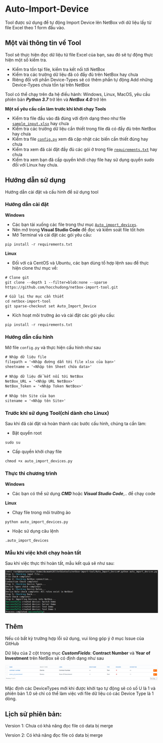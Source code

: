 # Auto-Import-Device
Tool được sử dụng để tự động Import Device lên NetBox với dữ liệu lấy từ file Excel theo 1 form đầu vào.

## Một vài thông tin về Tool
Tool sẽ thực hiện đọc dữ liệu từ file Excel của bạn, sau đó sẽ tự động thực hiện một số kiểm tra. 
- Kiểm tra tồn tại file, kiểm tra kết nối tới NetBox
- Kiểm tra các trường dữ liệu đã có đầy đủ trên NetBox hay chưa
- Riêng đối với phần Device-Types sẽ có thêm phần tự động Add những Device-Types chưa tồn tại trên NetBox

Tool có thể chạy trên đa hệ điều hành: Windows, Linux, MacOS, yêu cầu phiên bản ***Python 3.7*** trở lên và ***NetBox 4.0*** trở lên

**Một số yêu cầu cần làm trước khi khởi chạy Tools**
- Kiểm tra file đầu vào đã đúng với định dạng theo như file [`sample_input.xlsx`](https://github.com/hocchudong/netbox-import-tool/blob/main/Auto_Import_Device/sample_input.xlsx) hay chưa
- Kiểm tra các trường dữ liệu cần thiết trong file đã có đầy đủ trên NetBox hay chưa
- Kiểm tra file [`config.py`](https://github.com/hocchudong/netbox-import-tool/blob/main/Auto_Import_Device/config.py) xem đã cập nhật các biến cần thiết đúng hay chưa
- Kiểm tra xem đã cài đặt đầy đủ các gói ở trong file [`requirements.txt`](https://github.com/hocchudong/netbox-import-tool/blob/main/Auto_Import_Device/requirements.txt) hay chưa
- Kiểm tra xem bạn đã cấp quyền khởi chạy file hay sử dụng quyền sudo đối với Linux hay chưa.

## Hướng dẫn sử dụng
Hướng dẫn cài đặt và cấu hình để sử dụng tool
### Hướng dẫn cài đặt
**Windows**

- Các bạn tải xuống các file trong thư mục [`Auto_import_devices`](https://github.com/hocchudong/netbox-import-tool/blob/main/Auto_Import_Device). 
- Nên mở trong **Visual Studio Code** để đọc và kiểm soát file tốt hơn
- Mở Terminal và cài đặt các gói yêu cầu:
```
pip install -r requirements.txt
```
**Linux**
- Đối với cả CentOS và Ubuntu, các bạn dùng tổ hợp lệnh sau để thực hiện clone thư mục về:
```
# Clone git
git clone --depth 1 --filter=blob:none --sparse https://github.com/hocchudong/netbox-import-tool.git
```
```
# Giữ lại thư mục cần thiết
cd netbox-import-tool
git sparse-checkout set Auto_Import_Device
```
- Kích hoạt môi trường ảo và cài đặt các gói yêu cầu:
```
pip install -r requirements.txt
```
### Hướng dẫn cấu hình
Mở file `config.py` và thực hiện cấu hình như sau
```
# Nhập dữ liệu file
filepath = '<Nhập đường dẫn tới file xlsx của bạn>'
sheetname = '<Nhập tên Sheet chứa data>'

# Nhập dữ liệu để kết nối tới NetBox
NetBox_URL = '<Nhập URL NetBox>'
NetBox_Token = '<Nhập Token NetBox>'

# Nhập tên Site của bạn
sitename = '<Nhập tên Site>'
```
### Trước khi sử dụng Tool(chỉ dành cho Linux)
Sau khi đã cài đặt và hoàn thành các bước cấu hình, chúng ta cần làm:
- Bật quyền root
```
sudo su
```
- Cấp quyền khởi chạy file
```
chmod +x auto_import_devices.py
```
### Thực thi chương trình
**Windows**
- Các bạn có thể sử dụng ***CMD*** hoặc ***Visual Studio Code***,.. để chạy code

**Linux**
- Chạy file trong môi trường ảo
```
python auto_import_devices.py
```
- Hoặc sử dụng câu lệnh
```
.auto_import_devices
```
### Mẫu khi việc khởi chạy hoàn tất
Sau khi việc thực thi hoàn tất, mẫu kết quả sẽ như sau:

![](/Anh/Screenshot_990.png)

## Thêm
Nếu có bất kỳ trường hợp lỗi sử dụng, vui lòng góp ý ở mục Issue của GitHub

Dữ liệu của 2 cột trong mục ***CustomFields***: **Contract Number** và **Year of Investment** trên NetBox sẽ có định dạng như sau

![](/Anh/Screenshot_991.png)

Mặc định các DeviceTypes mới khi được khởi tạo tự động sẽ có số U là 1 và phiên bản 1.0 sẽ chỉ có thể làm việc với file dữ liệu có các Device Type là 1 dòng. 

## Lịch sử phiên bản:
Version 1: Chưa có khả năng đọc file có data bị merge

Version 2: Có khả năng đọc file có data bị merge

